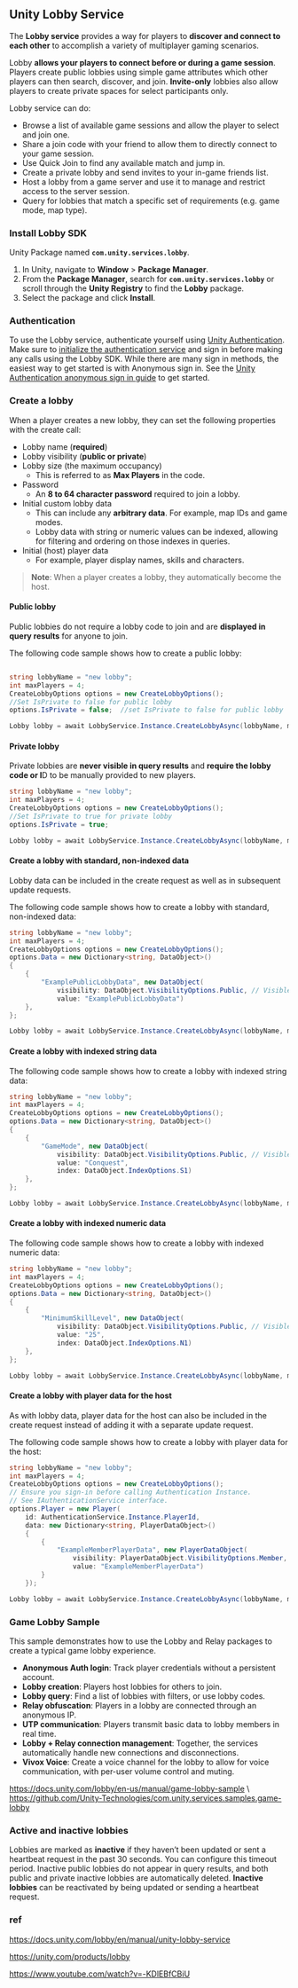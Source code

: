 ## Unity Lobby Service
The **Lobby service** provides a way for players to **discover and connect to each other** to accomplish a variety of multiplayer gaming scenarios.

Lobby **allows your players to connect before or during a game session**. Players create public lobbies using simple game attributes which other players can then search, discover, and join. **Invite-only** lobbies also allow players to create private spaces for select participants only.

Lobby service can do:

- Browse a list of available game sessions and allow the player to select and join one.
- Share a join code with your friend to allow them to directly connect to your game session.
- Use Quick Join to find any available match and jump in.
- Create a private lobby and send invites to your in-game friends list.
- Host a lobby from a game server and use it to manage and restrict access to the server session.
- Query for lobbies that match a specific set of requirements (e.g. game mode, map type).


### Install Lobby SDK
Unity Package named **`com.unity.services.lobby`**.


1.  In Unity, navigate to **Window** > **Package Manager**.
2.  From the **Package Manager**, search for **`com.unity.services.lobby`** or scroll through the **Unity Registry** to find the **Lobby** package.
3.  Select the package and click **Install**.

   
### Authentication
To use the Lobby service, authenticate yourself using [Unity Authentication](https://docs.unity.com/authentication/en/manual/intro-unity-authentication). Make sure to [initialize the authentication service](https://docs.unity.com/authentication/en/manual/initialize-sdk) and sign in before making any calls using the Lobby SDK. While there are many sign in methods, the easiest way to get started is with Anonymous sign in. See the [Unity Authentication anonymous sign in guide](https://docs.unity.com/authentication/en/manual/use-anon-signin) to get started.


### Create a lobby

When a player creates a new lobby, they can set the following properties with the create call:

-   Lobby name (**required**)
-   Lobby visibility (**public or private**)
-   Lobby size (the maximum occupancy)
    -   This is referred to as **Max Players** in the code.
-   Password
    -   An **8 to 64 character password** required to join a lobby.
-   Initial custom lobby data
    -   This can include any **arbitrary data**. For example, map IDs and game modes.
    -   Lobby data with string or numeric values can be indexed, allowing for filtering and ordering on those indexes in queries.
-   Initial (host) player data
    -   For example, player display names, skills and characters.

> **Note**: When a player creates a lobby, they automatically become the host.


#### Public lobby

Public lobbies do not require a lobby code to join and are **displayed in query results** for anyone to join.

The following code sample shows how to create a public lobby:

```cs

string lobbyName = "new lobby";
int maxPlayers = 4;
CreateLobbyOptions options = new CreateLobbyOptions();
//Set IsPrivate to false for public lobby
options.IsPrivate = false;  //set IsPrivate to false for public lobby

Lobby lobby = await LobbyService.Instance.CreateLobbyAsync(lobbyName, maxPlayers, options);

```

#### Private lobby
Private lobbies are **never visible in query results** and **require the lobby code or I**D to be manually provided to new players.

```cs
string lobbyName = "new lobby";
int maxPlayers = 4;
CreateLobbyOptions options = new CreateLobbyOptions();
//Set IsPrivate to true for private lobby
options.IsPrivate = true;

Lobby lobby = await LobbyService.Instance.CreateLobbyAsync(lobbyName, maxPlayers, options);
```

#### Create a lobby with standard, non-indexed data

Lobby data can be included in the create request as well as in subsequent update requests.

The following code sample shows how to create a lobby with standard, non-indexed data:

```cs
string lobbyName = "new lobby";
int maxPlayers = 4;
CreateLobbyOptions options = new CreateLobbyOptions();
options.Data = new Dictionary<string, DataObject>()
{
    {
        "ExamplePublicLobbyData", new DataObject(
            visibility: DataObject.VisibilityOptions.Public, // Visible publicly.
            value: "ExamplePublicLobbyData")
    },
};

Lobby lobby = await LobbyService.Instance.CreateLobbyAsync(lobbyName, maxPlayers, options);
```


#### Create a lobby with indexed string data
The following code sample shows how to create a lobby with indexed string data:

```cs
string lobbyName = "new lobby";
int maxPlayers = 4;
CreateLobbyOptions options = new CreateLobbyOptions();
options.Data = new Dictionary<string, DataObject>()
{
    {
        "GameMode", new DataObject(
            visibility: DataObject.VisibilityOptions.Public, // Visible publicly.
            value: "Conquest",
            index: DataObject.IndexOptions.S1)
    },
};

Lobby lobby = await LobbyService.Instance.CreateLobbyAsync(lobbyName, maxPlayers, options);

```
#### Create a lobby with indexed numeric data

The following code sample shows how to create a lobby with indexed numeric data:

```cs
string lobbyName = "new lobby";
int maxPlayers = 4;
CreateLobbyOptions options = new CreateLobbyOptions();
options.Data = new Dictionary<string, DataObject>()
{
    {
        "MinimumSkillLevel", new DataObject(
            visibility: DataObject.VisibilityOptions.Public, // Visible publicly.
            value: "25",
            index: DataObject.IndexOptions.N1)
    },
};

Lobby lobby = await LobbyService.Instance.CreateLobbyAsync(lobbyName, maxPlayers, options);
```

#### Create a lobby with player data for the host
As with lobby data, player data for the host can also be included in the create request instead of adding it with a separate update request.

The following code sample shows how to create a lobby with player data for the host:

```cs
string lobbyName = "new lobby";
int maxPlayers = 4;
CreateLobbyOptions options = new CreateLobbyOptions();
// Ensure you sign-in before calling Authentication Instance.
// See IAuthenticationService interface.
options.Player = new Player(
    id: AuthenticationService.Instance.PlayerId,
    data: new Dictionary<string, PlayerDataObject>()
    {
        {
            "ExampleMemberPlayerData", new PlayerDataObject(
                visibility: PlayerDataObject.VisibilityOptions.Member, // Visible only to members of the lobby.
                value: "ExampleMemberPlayerData")
        }
    });

Lobby lobby = await LobbyService.Instance.CreateLobbyAsync(lobbyName, maxPlayers, options);

```



### Game Lobby Sample
This sample demonstrates how to use the Lobby and Relay packages to create a typical game lobby experience.


-   **Anonymous Auth login**: Track player credentials without a persistent account.
-   **Lobby creation**: Players host lobbies for others to join.
-   **Lobby query**: Find a list of lobbies with filters, or use lobby codes.
-   **Relay obfuscation**: Players in a lobby are connected through an anonymous IP.
-   **UTP communication**: Players transmit basic data to lobby members in real time.
-   **Lobby + Relay connection management**: Together, the services automatically handle new connections and disconnections.
-   **Vivox Voice**: Create a voice channel for the lobby to allow for voice communication, with per-user volume control and muting.

https://docs.unity.com/lobby/en-us/manual/game-lobby-sample \  
https://github.com/Unity-Technologies/com.unity.services.samples.game-lobby

### Active and inactive lobbies

Lobbies are marked as **inactive** if they haven’t been updated or sent a heartbeat request in the past 30 seconds. You can configure this timeout period. Inactive public lobbies do not appear in query results, and both public and private inactive lobbies are automatically deleted. **Inactive lobbies** can be reactivated by being updated or sending a heartbeat request.




### ref 
https://docs.unity.com/lobby/en/manual/unity-lobby-service

https://unity.com/products/lobby

https://www.youtube.com/watch?v=-KDlEBfCBiU
